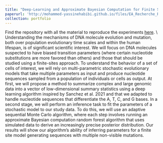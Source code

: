 ```yaml
---
title: "Deep-Learning and Approximate Bayesian Computation for Finite Site model multivariate inference"
paperurl: 'http://mohammed-yassinehabibi.github.io/files/EA_Recherche_Rapport_final.pdf'
collection: portfolio
---
```



Find the repository with all the material to reproduce the experiments [here](https://github.com/mohammed-yassinehabibi/MSPIDNA-SMC-ABC-RF). \\
Understanding the mechanisms of DNA molecule evolution and mutation, both over population evolutionary time scales and within the human lifespan, is of significant scientific interest. We will focus on DNA molecules suspected to have biased transition parameters (where certain nucleotide substitutions are more favored than others) and those that should be studied using a finite-sites approach. To understand the behavior of a set of cells of interest, we will rely on multi-parametric stochastic evolutionary models that take multiple parameters as input and produce nucleotide sequences sampled from a population of individuals or cells as output.
At first, we will propose a method to summarize complex and large genomic data into a vector of low-dimensional summary statistics using a deep learning algorithm inspired by Sanchez et al. 2021 and that we adapted to handle nucleotide sequences that differentiate the A, T, C, and G bases. In a second stage, we will perform an inference task to fit the parameters of a stochastic model to our study data. To do this, we will use an adaptive sequential Monte Carlo algorithm, where each step involves running an approximate Bayesian computation random forest algorithm that uses simulated data to derive an increasingly precise posterior distribution.
Our results will show our algorithm’s ability of inferring parameters for a finite site model generating sequences with multiple non-visible mutations.